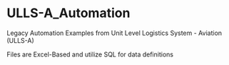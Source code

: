 # ULLS-A_Automation
Legacy Automation Examples from Unit Level Logistics System - Aviation (ULLS-A)

Files are Excel-Based and utilize SQL for data definitions
